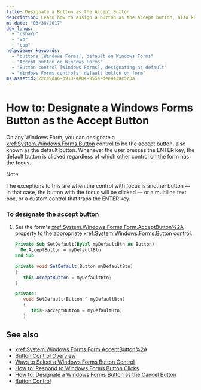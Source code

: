 ```yaml
---
title: Designate a Button as the Accept Button
description: Learn how to assign a button as the accept button, also known as a default button on any windows form. 
ms.date: "03/30/2017"
dev_langs: 
  - "csharp"
  - "vb"
  - "cpp"
helpviewer_keywords: 
  - "buttons [Windows Forms], default on Windows Forms"
  - "Accept button on Windows Forms"
  - "Button control [Windows Forms], designating as default"
  - "Windows Forms controls, default button on form"
ms.assetid: 22cc9da6-b913-4e04-9554-dee443ac5c3a
---
```

# How to: Designate a Windows Forms Button as the Accept Button

On any Windows Form, you can designate a <xref:System.Windows.Forms.Button> control to be the accept button, also known as the default button. Whenever the user presses the ENTER key, the default button is clicked regardless of which other control on the form has the focus.  
  
> [!NOTE]
> The exceptions to this are when the control with focus is another button — in that case, the button with the focus will be clicked — or a multiline text box, or a custom control that traps the ENTER key.  
  
### To designate the accept button  
  
1. Set the form's <xref:System.Windows.Forms.Form.AcceptButton%2A> property to the appropriate <xref:System.Windows.Forms.Button> control.  
  
    ```vb  
    Private Sub SetDefault(ByVal myDefaultBtn As Button)  
      Me.AcceptButton = myDefaultBtn
    End Sub  
    ```  
  
    ```csharp  
    private void SetDefault(Button myDefaultBtn)  
    {  
       this.AcceptButton = myDefaultBtn;  
    }  
    ```  
  
    ```cpp  
    private:  
       void SetDefault(Button ^ myDefaultBtn)  
       {  
          this->AcceptButton = myDefaultBtn;  
       }  
    ```  
  
## See also

- <xref:System.Windows.Forms.Form.AcceptButton%2A>
- [Button Control Overview](button-control-overview-windows-forms.md)
- [Ways to Select a Windows Forms Button Control](ways-to-select-a-windows-forms-button-control.md)
- [How to: Respond to Windows Forms Button Clicks](how-to-respond-to-windows-forms-button-clicks.md)
- [How to: Designate a Windows Forms Button as the Cancel Button](how-to-designate-a-windows-forms-button-as-the-cancel-button.md)
- [Button Control](button-control-windows-forms.md)
